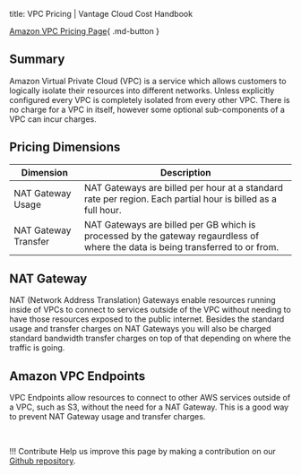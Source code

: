 title: VPC Pricing | Vantage Cloud Cost Handbook

[Amazon VPC Pricing Page](https://aws.amazon.com/vpc/pricing/){ .md-button }

## Summary

Amazon Virtual Private Cloud (VPC) is a service which allows customers to logically isolate their resources into different networks. Unless explicitly configured every VPC is completely isolated from every other VPC. There is no charge for a VPC in itself, however some optional sub-components of a VPC can incur charges.

## Pricing Dimensions

|Dimension|Description|
|----|----|
|NAT Gateway Usage|NAT Gateways are billed per hour at a standard rate per region. Each partial hour is billed as a full hour.|
|NAT Gateway Transfer|NAT Gateways are billed per GB which is processed by the gateway regaurdless of where the data is being transferred to or from.|

## NAT Gateway
NAT (Network Address Translation) Gateways enable resources running inside of VPCs to connect to services outside of the VPC without needing to have those resources exposed to the public internet. Besides the standard usage and transfer charges on NAT Gateways you will also be charged standard bandwidth transfer charges on top of that depending on where the traffic is going.

## Amazon VPC Endpoints
VPC Endpoints allow resources to connect to other AWS services outside of a VPC, such as S3, without the need for a NAT Gateway. This is a good way to prevent NAT Gateway usage and transfer charges.

<br/>

!!! Contribute
	Help us improve this page by making a contribution on our [Github repository](https://github.com/vantage-sh/handbook).